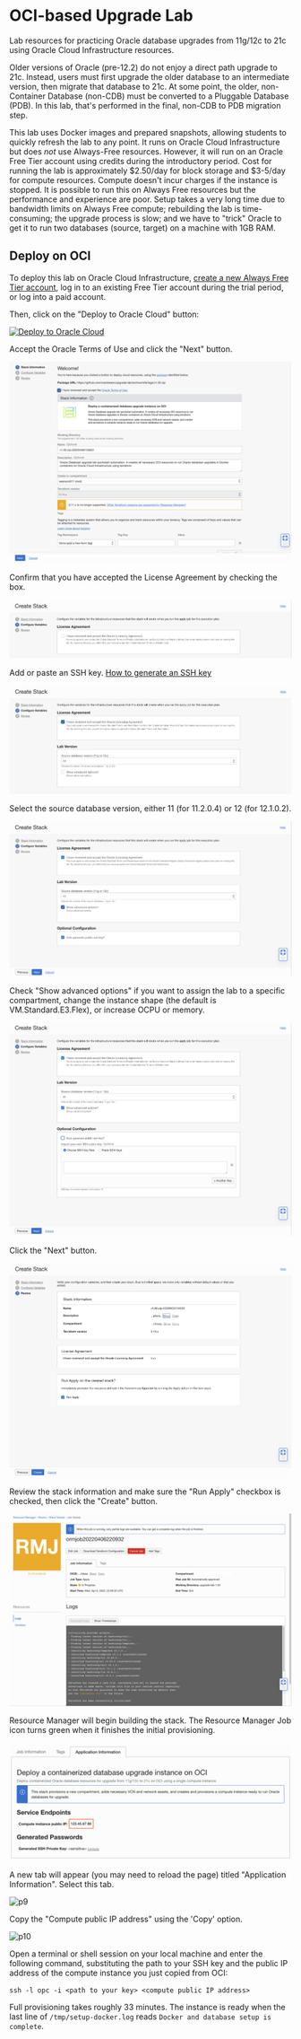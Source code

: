# OCI-based Upgrade Lab
Lab resources for practicing Oracle database upgrades from 11g/12c to 21c using Oracle Cloud Infrastructure resources.

Older versions of Oracle (pre-12.2) do not enjoy a direct path upgrade to 21c. Instead, users must first upgrade the older database to an intermediate version, then migrate that database to 21c. At some point, the older, non-Container Database (non-CDB) must be converted to a Pluggable Database (PDB). In this lab, that's performed in the final, non-CDB to PDB migration step.

This lab uses Docker images and prepared snapshots, allowing students to quickly refresh the lab to any point. It runs on Oracle Cloud Infrastructure but does *not* use Always-Free resources. However, it will run on an Oracle Free Tier account using credits during the introductory period. Cost for running the lab is approximately $2.50/day for block storage and $3-5/day for compute resources. Compute doesn't incur charges if the instance is stopped. It is possible to run this on Always Free resources but the performance and experience are poor. Setup takes a very long time due to bandwidth limits on Always Free compute; rebuilding the lab is time-consuming; the upgrade process is slow; and we have to "trick" Oracle to get it to run two databases (source, target) on a machine with 1GB RAM.

## Deploy on OCI
To deploy this lab on Oracle Cloud Infrastructure, [create a new Always Free Tier account](https://signup.cloud.oracle.com), log in to an existing Free Tier account during the trial period, or log into a paid account.

Then, click on the "Deploy to Oracle Cloud" button:

[![Deploy to Oracle Cloud](https://oci-resourcemanager-plugin.plugins.oci.oraclecloud.com/latest/deploy-to-oracle-cloud.svg)](https://cloud.oracle.com/resourcemanager/stacks/create?zipUrl=https://github.com/oraclesean/upgrade-lab/archive/refs/tags/v1.04.zip)

Accept the Oracle Terms of Use and click the "Next" button.

![p1](/images/p1.png)

Confirm that you have accepted the License Agreement by checking the box.

![p2](/images/p2.png)

Add or paste an SSH key.  [How to generate an SSH key](https://docs.oracle.com/en/cloud/cloud-at-customer/occ-get-started/generate-ssh-key-pair.html)

![p3](/images/p3.png)

Select the source database version, either 11 (for 11.2.0.4) or 12 (for 12.1.0.2).

![p4](/images/p4.png)

Check "Show advanced options" if you want to assign the lab to a specific compartment, change the instance shape (the default is VM.Standard.E3.Flex), or increase OCPU or memory.

![p4](/images/p5.png)

Click the "Next" button.

![p6](/images/p6.png)

Review the stack information and make sure the "Run Apply" checkbox is checked, then click the "Create" button.

![p7](/images/p7.png)

Resource Manager will begin building the stack. The Resource Manager Job icon turns green when it finishes the initial provisioning.

![p8](/images/p8.png)

A new tab will appear (you may need to reload the page) titled "Application Information". Select this tab.

![p9](/images/p9.png)

Copy the "Compute public IP address" using the 'Copy' option.

![p10](/images/p10.png)

Open a terminal or shell session on your local machine and enter the following command, substituting the path to your SSH key and the public IP address of the compute instance you just copied from OCI:

```
ssh -l opc -i <path to your key> <compute public IP address>
```

Full provisioning takes roughly 33 minutes. The instance is ready when the last line of  `/tmp/setup-docker.log` reads `Docker and database setup is complete`.
